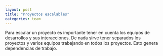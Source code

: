 ```yaml
---
layout: post
title: "Proyectos escalables"
categories: team
---
```


Para escalar un proyecto es importante<!--more--> tener en cuenta los equipos de desarrollos y sus interacciones. De nada sirve tener separados los proyectos y varios equipos trabajando en todos los proyectos. Esto genera dependencias de trabajo.
